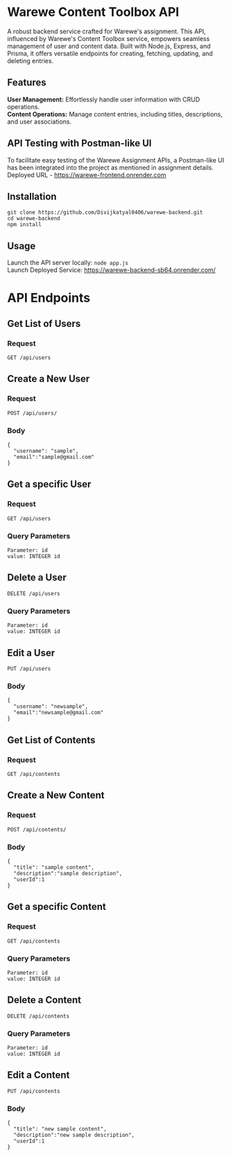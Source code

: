 # Warewe Content Toolbox API
A robust backend service crafted for Warewe's assignment. This API, influenced by Warewe's Content Toolbox service, empowers seamless management of user and content data. Built with Node.js, Express, and Prisma, it offers versatile endpoints for creating, fetching, updating, and deleting entries.
## Features
**User Management:** Effortlessly handle user information with CRUD operations.<br>
**Content Operations:** Manage content entries, including titles, descriptions, and user associations.

## API Testing with Postman-like UI
To facilitate easy testing of the Warewe Assignment APIs, a Postman-like UI has been integrated into the project as mentioned in assignment details.
Deployed URL - https://warewe-frontend.onrender.com

## Installation
```
git clone https://github.com/Divijkatyal0406/warewe-backend.git
cd warewe-backend
npm install
```

## Usage
Launch the API server locally: `node app.js`<br>
Launch Deployed Service: https://warewe-backend-sb64.onrender.com/

# API Endpoints
## Get List of Users

### Request

`GET /api/users`

## Create a New User

### Request

`POST /api/users/`

### Body
```
{
  "username": "sample",
  "email":"sample@gmail.com"
}
```

## Get a specific User

### Request

`GET /api/users`

### Query Parameters
```
Parameter: id
value: INTEGER id
```

## Delete a User

`DELETE /api/users`

### Query Parameters
```
Parameter: id
value: INTEGER id
```

## Edit a User

`PUT /api/users`
### Body
```
{
  "username": "newsample",
  "email":"newsample@gmail.com"
}
```


## Get List of Contents

### Request

`GET /api/contents`

## Create a New Content

### Request

`POST /api/contents/`

### Body
```
{
  "title": "sample content",
  "description":"sample description",
  "userId":1
}
```

## Get a specific Content

### Request

`GET /api/contents`

### Query Parameters
```
Parameter: id
value: INTEGER id
```

## Delete a Content

`DELETE /api/contents`

### Query Parameters
```
Parameter: id
value: INTEGER id
```

## Edit a Content

`PUT /api/contents`
### Body
```
{
  "title": "new sample content",
  "description":"new sample description",
  "userId":1
}
```
